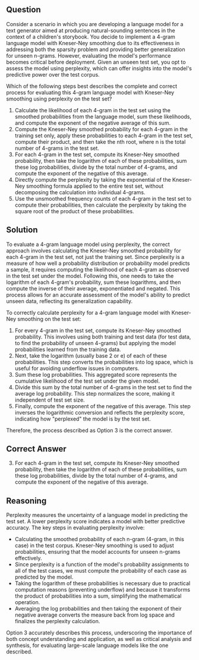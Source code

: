 ## Question
Consider a scenario in which you are developing a language model for a text generator aimed at producing natural-sounding sentences in the context of a children's storybook. You decide to implement a 4-gram language model with Kneser-Ney smoothing due to its effectiveness in addressing both the sparsity problem and providing better generalization for unseen n-grams. However, evaluating the model's performance becomes critical before deployment. Given an unseen test set, you opt to assess the model using perplexity, which can offer insights into the model's predictive power over the test corpus.

Which of the following steps best describes the complete and correct process for evaluating this 4-gram language model with Kneser-Ney smoothing using perplexity on the test set?

1. Calculate the likelihood of each 4-gram in the test set using the smoothed probabilities from the language model, sum these likelihoods, and compute the exponent of the negative average of this sum.
2. Compute the Kneser-Ney smoothed probability for each 4-gram in the training set only, apply these probabilities to each 4-gram in the test set, compute their product, and then take the nth root, where n is the total number of 4-grams in the test set.
3. For each 4-gram in the test set, compute its Kneser-Ney smoothed probability, then take the logarithm of each of these probabilities, sum these log probabilities, divide by the total number of 4-grams, and compute the exponent of the negative of this average.
4. Directly compute the perplexity by taking the exponential of the Kneser-Ney smoothing formula applied to the entire test set, without decomposing the calculation into individual 4-grams.
5. Use the unsmoothed frequency counts of each 4-gram in the test set to compute their probabilities, then calculate the perplexity by taking the square root of the product of these probabilities.

## Solution

To evaluate a 4-gram language model using perplexity, the correct approach involves calculating the Kneser-Ney smoothed probability for each 4-gram in the test set, not just the training set. Since perplexity is a measure of how well a probability distribution or probability model predicts a sample, it requires computing the likelihood of each 4-gram as observed in the test set under the model. Following this, one needs to take the logarithm of each 4-gram's probability, sum these logarithms, and then compute the inverse of their average, exponentiated and negated. This process allows for an accurate assessment of the model's ability to predict unseen data, reflecting its generalization capability.

To correctly calculate perplexity for a 4-gram language model with Kneser-Ney smoothing on the test set:

1. For every 4-gram in the test set, compute its Kneser-Ney smoothed probability. This involves using both training and test data (for test data, to find the probability of unseen 4-grams) but applying the model probabilities learned from the training data.
2. Next, take the logarithm (usually base 2 or e) of each of these probabilities. This step converts the probabilities into log space, which is useful for avoiding underflow issues in computers.
3. Sum these log probabilities. This aggregated score represents the cumulative likelihood of the test set under the given model.
4. Divide this sum by the total number of 4-grams in the test set to find the average log probability. This step normalizes the score, making it independent of test set size.
5. Finally, compute the exponent of the negative of this average. This step inverses the logarithmic conversion and reflects the perplexity score, indicating how "perplexed" the model is by the test set.

Therefore, the process described as Option 3 is the correct answer.

## Correct Answer
3. For each 4-gram in the test set, compute its Kneser-Ney smoothed probability, then take the logarithm of each of these probabilities, sum these log probabilities, divide by the total number of 4-grams, and compute the exponent of the negative of this average.

## Reasoning

Perplexity measures the uncertainty of a language model in predicting the test set. A lower perplexity score indicates a model with better predictive accuracy. The key steps in evaluating perplexity involve:

- Calculating the smoothed probability of each n-gram (4-gram, in this case) in the test corpus. Kneser-Ney smoothing is used to adjust probabilities, ensuring that the model accounts for unseen n-grams effectively.
- Since perplexity is a function of the model's probability assignments to all of the test cases, we must compute the probability of each case as predicted by the model.
- Taking the logarithm of these probabilities is necessary due to practical computation reasons (preventing underflow) and because it transforms the product of probabilities into a sum, simplifying the mathematical operation.
- Averaging the log probabilities and then taking the exponent of their negative average converts the measure back from log space and finalizes the perplexity calculation.

Option 3 accurately describes this process, underscoring the importance of both concept understanding and application, as well as critical analysis and synthesis, for evaluating large-scale language models like the one described.